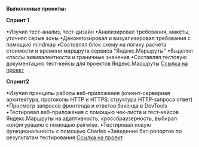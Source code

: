 **Выполненые проекты:**

**Спринт 1**

•Изучил тест-анализ, тест-дизайн
•Анализировал требования, макеты, уточнял серые зоны
•Декомпозировал и визуализировал требования с помощью mindmap
•Состовлял блок схему на логику расчета стоимости и времени маршрута сервиса "Яндекс.Маршруты"
•Выделял классы эквивалентности и граничные значения
•Составлял тестовую документацию тест-кейсы для проектов Яндекс.Маршруты
[Ссылка на проект](https://docs.google.com/spreadsheets/d/1NeUJ14WFq1YXWjXjn3DEMvHp89AUG6n2bw_ZCe5Mz5k/edit#gid=1058266973)


**Спринт2**

•Изучил принципы работы веб-приложения (клиент-серверная архитектура, протоколы HTTP и HTTPS, структура HTTP-запроса ответ)
•Просмотр запросов фронтенда и ответов бэкенда в DevTools
•Тестировал веб-приложения с помощью чек-листа и тест-кейсов Яндекс.Маршруты на адаптивность, кроссбраузерность, выбирал конфигурацию с помощью pairwise. 
•Тестировал новую функциональность с помощью Charles
•Заведение баг-репортов по результатам тестирования
[Ссылка на проект](https://docs.google.com/spreadsheets/d/1CC45X7BmoMc7-vFV8mohzl2HbzJndpYUNHe51AtwTcc/edit#gid=899462569)


